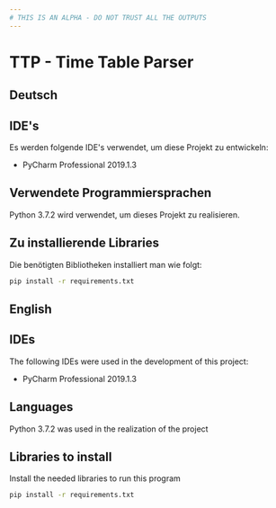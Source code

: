 ```yaml
---
# THIS IS AN ALPHA - DO NOT TRUST ALL THE OUTPUTS
---
```


# TTP - Time Table Parser

## Deutsch

## IDE's

Es werden folgende IDE's verwendet, um diese Projekt zu entwickeln:

* PyCharm Professional 2019.1.3

## Verwendete Programmiersprachen

Python 3.7.2 wird verwendet, um dieses Projekt zu realisieren.

## Zu installierende Libraries

Die benötigten Bibliotheken installiert man wie folgt:
```bash
pip install -r requirements.txt
```

## English

## IDEs

The following IDEs were used in the development of this project:

* PyCharm Professional 2019.1.3

## Languages

Python 3.7.2 was used in the realization of the project

## Libraries to install

Install the needed libraries to run this program
```bash
pip install -r requirements.txt
```
